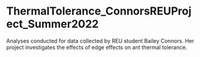 # ThermalTolerance_ConnorsREUProject_Summer2022
Analyses conducted for data collected by REU student Bailey Connors. Her project investigates the effects of edge effects on ant thermal tolerance. 
